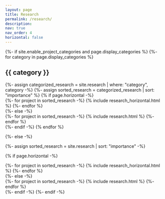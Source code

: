 ```yaml
---
layout: page
title: Research
permalink: /research/
description: 
nav: true
nav_order: 4
horizontal: false
---
```


<!-- pages/research.md -->
<div class="research">
{%- if site.enable_project_categories and page.display_categories %}
  <!-- Display categorized research -->
  {%- for category in page.display_categories %}
  <h2 class="category">{{ category }}</h2>
  {%- assign categorized_research = site.research | where: "category", category -%}
  {%- assign sorted_research = categorized_research | sort: "importance" %}
  <!-- Generate cards for each project -->
  {% if page.horizontal -%}
  <div class="container">
    <div class="row row-cols-2">
    {%- for project in sorted_research -%}
      {% include research_horizontal.html %}
    {%- endfor %}
    </div>
  </div>
  {%- else -%}
  <div class="grid">
    {%- for project in sorted_research -%}
      {% include research.html %}
    {%- endfor %}
  </div>
  {%- endif -%}
  {% endfor %}

{%- else -%}
<!-- Display research without categories -->
  {%- assign sorted_research = site.research | sort: "importance" -%}
  <!-- Generate cards for each project -->
  {% if page.horizontal -%}
  <div class="container">
    <div class="row row-cols-2">
    {%- for project in sorted_research -%}
      {% include research_horizontal.html %}
    {%- endfor %}
    </div>
  </div>
  {%- else -%}
  <div class="grid">
    {%- for project in sorted_research -%}
      {% include research.html %}
    {%- endfor %}
  </div>
  {%- endif -%}
{%- endif -%}
</div>
